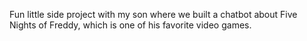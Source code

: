 Fun little side project with my son where we built a chatbot about Five Nights of Freddy, which is one of his favorite video games.
